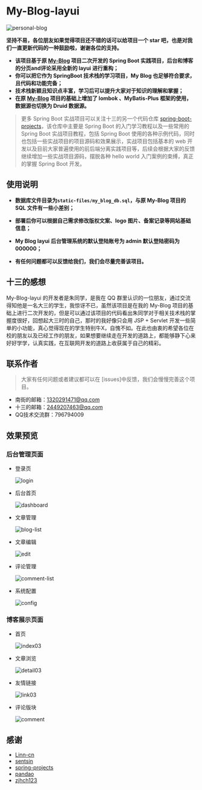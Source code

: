 # My-Blog-layui

![personal-blog](static-files/personal-blog.png)

**坚持不易，各位朋友如果觉得项目还不错的话可以给项目一个 star 吧，也是对我们一直更新代码的一种鼓励啦，谢谢各位的支持。**

- **该项目基于原 [My-Blog](https://github.com/ZHENFENG13/My-Blog) 项目二次开发的 Spring Boot 实践项目，后台和博客的分页and评论采用全新的 layui 进行重构；**
- **你可以把它作为 SpringBoot 技术栈的学习项目，My Blog 也足够符合要求，且代码和功能完备；**
- **技术栈新颖且知识点丰富，学习后可以提升大家对于知识的理解和掌握；**
- **在原 [My-Blog](https://github.com/ZHENFENG13/My-Blog) 项目的基础上增加了 lombok 、MyBatis-Plus 框架的使用，数据源也切换为 Druid 数据源。**

> 更多 Spring Boot 实战项目可以关注十三的另一个代码仓库 [spring-boot-projects](https://github.com/ZHENFENG13/spring-boot-projects)，该仓库中主要是 Spring Boot 的入门学习教程以及一些常用的 Spring Boot 实战项目教程，包括 Spring Boot 使用的各种示例代码，同时也包括一些实战项目的项目源码和效果展示，实战项目包括基本的 web 开发以及目前大家普遍使用的前后端分离实践项目等，后续会根据大家的反馈继续增加一些实战项目源码，摆脱各种 hello world 入门案例的束缚，真正的掌握 Spring Boot 开发。

## 使用说明

- **数据库文件目录为```static-files/my_blog_db.sql```，与原 My-Blog 项目的 SQL 文件有一些小差别；**

- **部署后你可以根据自己需求修改版权文案、logo 图片、备案记录等网站基础信息；**

- **My Blog layui 后台管理系统的默认登陆账号为 admin 默认登陆密码为 000000；**

- **有任何问题都可以反馈给我们，我们会尽量完善该项目。**

## 十三的感想

My-Blog-layui 的开发者是朱同学，是我在 QQ 群里认识的一位朋友，通过交流得知他是一名大三的学生，我惊讶不已，虽然该项目是在我的 My-Blog 项目的基础上进行二次开发的，但是可以通过该项目的代码看出朱同学对于相关技术栈的掌握度很好，回想起大三时的自己，那时的我好像只会用 JSP + Servlet 开发一些简单的小功能，真心觉得现在的学生特别牛X，自愧不如。在此也由衷的希望各位在校的朋友以及已经工作的朋友，如果想要继续走在开发的道路上，都能够静下心来好好学学，认真实践，在互联网开发的道路上收获属于自己的精彩。

## 联系作者

> 大家有任何问题或者建议都可以在 [issues]中反馈，我们会慢慢完善这个项目。

- 南街的邮箱：1320291471@qq.com
- 十三的邮箱：2449207463@qq.com
- QQ技术交流群：796794009


## 效果预览

### 后台管理页面

- 登录页

	![login](static-files/login.png)

- 后台首页

	![dashboard](static-files/dashboard.png)

- 文章管理

	![blog-list](static-files/blog-list.png)

- 文章编辑

	![edit](static-files/edit.png)

- 评论管理

	![comment-list](static-files/comment-list.png)

- 系统配置

	![config](static-files/config.png)

### 博客展示页面

- 首页

  ![index03](static-files/index03.png)

- 文章浏览

  ![detail03](static-files/detail03.png)

- 友情链接

  ![link03](static-files/link03.png)
  
- 评论版块

  ![comment](static-files/comment.png)

## 感谢

- [Linn-cn](https://github.com/Linn-cn)
- [sentsin](https://github.com/sentsin/layui)
- [spring-projects](https://github.com/spring-projects/spring-boot)
- [pandao](https://github.com/pandao/editor.md)
- [zjhch123](https://github.com/zjhch123/solo-skin-amaze)
